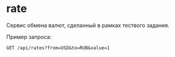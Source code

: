# rate

Сервис обмена валют, сделанный в рамках тествого задания.

Пример запроса:
```
GET /api/rates?from=USD&to=RUB&value=1
```
